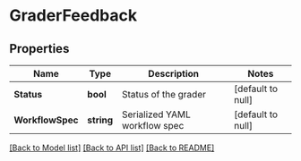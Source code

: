 # GraderFeedback

## Properties
Name | Type | Description | Notes
------------ | ------------- | ------------- | -------------
**Status** | **bool** | Status of the grader | [default to null]
**WorkflowSpec** | **string** | Serialized YAML workflow spec | [default to null]

[[Back to Model list]](../README.md#documentation-for-models) [[Back to API list]](../README.md#documentation-for-api-endpoints) [[Back to README]](../README.md)


